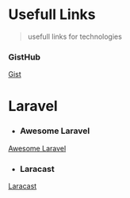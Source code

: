 # Usefull Links
> usefull links for technologies

### GistHub
[Gist](https://gist.github.com)

# Laravel
* ### Awesome Laravel
[Awesome Laravel](https://github.com/chiraggude/awesome-laravel#application-hosting)

* ### Laracast
[Laracast](https://laracasts.com)